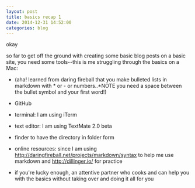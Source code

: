 ```yaml
---
layout: post
title: basics recap 1
date: 2014-12-31 14:52:00
categories: blog
---
```

okay

so far to get off the ground with creating some basic blog posts on a basic site, you need some tools--this is me struggling through the basics on a Mac:

* (aha! learned from daring fireball that you make bulleted lists in markdown with * or - or numbers..*NOTE you need a space between the bullet symbol and your first word!) 

* GitHub

* terminal: I am using iTerm

* text editor: I am using TextMate 2.0 beta

* finder to have the directory in folder form

* online resources: since I am using http://daringfireball.net/projects/markdown/syntax to help me use markdown and http://dillinger.io/ for practice

* if you're lucky enough, an attentive partner who cooks and can help you with the basics without taking over and doing it all for you